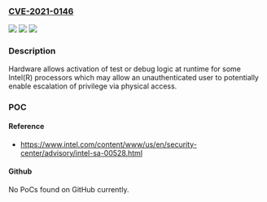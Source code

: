 ### [CVE-2021-0146](https://cve.mitre.org/cgi-bin/cvename.cgi?name=CVE-2021-0146)
![](https://img.shields.io/static/v1?label=Product&message=Intel(R)%20processors%20which&color=blue)
![](https://img.shields.io/static/v1?label=Version&message=n%2Fa&color=blue)
![](https://img.shields.io/static/v1?label=Vulnerability&message=escalation%20of%20privilege&color=brighgreen)

### Description

Hardware allows activation of test or debug logic at runtime for some Intel(R) processors which may allow an unauthenticated user to potentially enable escalation of privilege via physical access.

### POC

#### Reference
- https://www.intel.com/content/www/us/en/security-center/advisory/intel-sa-00528.html

#### Github
No PoCs found on GitHub currently.

